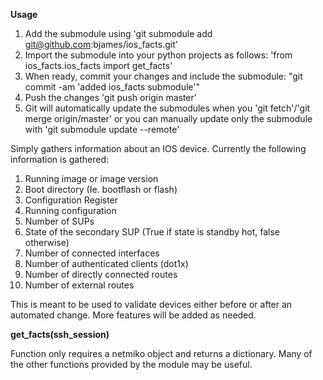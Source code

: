 **Usage**
1. Add the submodule using 'git submodule add git@github.com:bjames/ios_facts.git'
2. Import the submodule into your python projects as follows: 'from ios_facts.ios_facts import get_facts'
3. When ready, commit your changes and include the submodule: "git commit -am 'added ios_facts submodule'"
4. Push the changes 'git push origin master'
5. Git will automatically update the submodules when you 'git fetch'/'git merge origin/master' or you can manually update only the submodule with 'git submodule update --remote'

Simply gathers information about an IOS device. Currently the following information is gathered:

1. Running image or image version
2. Boot directory (Ie. bootflash or flash)
3. Configuration Register
4. Running configuration
5. Number of SUPs
6. State of the secondary SUP (True if state is standby hot, false otherwise)
7. Number of connected interfaces
8. Number of authenticated clients (dot1x)
9. Number of directly connected routes
10. Number of external routes

This is meant to be used to validate devices either before or after an automated change. More features will be added as needed.

**get_facts(ssh_session)**

Function only requires a netmiko object and returns a dictionary. Many of the other functions provided by the module may be useful.